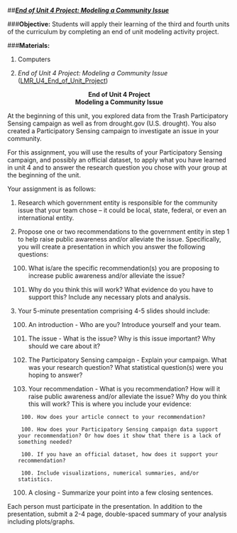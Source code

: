 ##***<u>End of Unit 4 Project: Modeling a Community Issue</u>***

###**Objective:**
Students will apply their learning of the third and fourth units of the curriculum by completing an end of unit modeling activity project.

###**Materials:**
1. Computers

2. *End of Unit 4 Project: Modeling a Community Issue* ([LMR_U4_End_of_Unit_Project](../IDS_Curriculum_v_5.0/2_IDS_LMRs_v_6.0/IDS_LMR_Unit4_v_7/LMR_U4_End_of_Unit_Project.pdf))

**<center>End of Unit 4 Project</center>**
**<center>Modeling a Community Issue</center>**

At the beginning of this unit, you explored data from the Trash Participatory Sensing campaign as well as from drought.gov (U.S. drought). You also created a Participatory Sensing campaign to investigate an issue in your community.

For this assignment, you will use the results of your Participatory Sensing campaign, and possibly an official dataset, to apply what you have learned in unit 4 and to answer the research question you chose with your group at the beginning of the unit.

Your assignment is as follows:

1. Research which government entity is responsible for the community issue that your team chose – it could be local, state, federal, or even an international entity.

2. Propose one or two recommendations to the government entity in step 1 to help raise public awareness and/or alleviate the issue. Specifically, you will create a presentation in which you answer the following questions:

    100. What is/are the specific recommendation(s) you are proposing to increase public awareness and/or alleviate the issue?

    100. Why do you think this will work? What evidence do you have to support this? Include any necessary plots and analysis.

3. Your 5-minute presentation comprising 4-5 slides should include:

    100. An introduction - Who are you? Introduce yourself and your team.

    100. The issue - What is the issue? Why is this issue important? Why should we care about it?

    100. The Participatory Sensing campaign - Explain your campaign. What was your research question? What statistical question(s) were you hoping to answer?

    100. Your recommendation - What is you recommendation? How will it raise public awareness and/or alleviate the issue? Why do you think this will work? This is where you include your evidence:

        100. How does your article connect to your recommendation?

        100. How does your Participatory Sensing campaign data support your recommendation? Or how does it show that there is a lack of something needed?

        100. If you have an official dataset, how does it support your recommendation?

        100. Include visualizations, numerical summaries, and/or statistics.

    100. A closing - Summarize your point into a few closing sentences. 

Each person must participate in the presentation. In addition to the presentation, submit a 2-4 page, double-spaced summary of your analysis including plots/graphs.